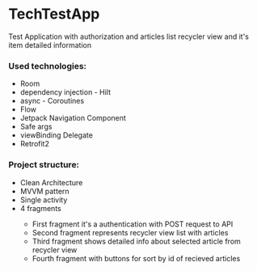 # TechTestApp
Test Application with authorization and articles list recycler view and it's item detailed information

<h3>Used technologies:</h1>
  <ul>
  <li>Room</li>
  <li>dependency injection - Hilt</li>
  <li>async - Coroutines</li>
  <li>Flow</li>
  <li>Jetpack Navigation Component</li>
  <li>Safe args</li>
  <li>viewBinding Delegate</li>
  <li>Retrofit2</li>
</ul>  

<h3>Project structure:</h1>
<ul> 
<li>Clean Architecture</li> 
<li>MVVM pattern</li> 
<li>Single activity</li>
<li>4 fragments</li>
<ul>
<li>First fragment it's a authentication with POST request to API  </li> 
<li>Second fragment represents recycler view list with articles </li>
<li>Third fragment shows detailed info about selected article from recycler view </li>
<li>Fourth fragment with buttons for sort by id of recieved articles</li>
</ul> 

</ul>  

